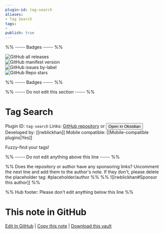 ```yaml
---
plugin-id: tag-search
aliases:
- Tag Search
tags: 
- 
publish: true
---
```


%% ----- Badges ----- %%

![GitHub all releases](https://img.shields.io/github/downloads/rwblickhan/obsidian-tag-search/total?color=573E7A&logo=github&style=for-the-badge)   
![GitHub manifest version](https://img.shields.io/github/manifest-json/v/rwblickhan/obsidian-tag-search?color=573E7A&logo=github&style=for-the-badge)   
![GitHub issues by-label](https://img.shields.io/github/issues/rwblickhan/obsidian-tag-search/help%20wanted?color=573E7A&logo=github&style=for-the-badge)   
![GitHub Repo stars](https://img.shields.io/github/stars/rwblickhan/obsidian-tag-search?color=573E7A&logo=github&style=for-the-badge)

%% ----- Badges ----- %%

%% ----- Do not edit this section ----- %%

# Tag Search

Plugin ID: `tag-search`
Links: [GitHub repository](https://github.com/rwblickhan/obsidian-tag-search) or [<button id=HH>Open in Obsidian</button>](obsidian://show-plugin?id=tag-search)
Developed by: [[rwblickhan]]
Mobile compatible: [[Mobile-compatible plugins|Yes]]

Fuzzy-find your tags!

%% ----- Do not edit anything above this line ----- %% 

%% Does the repository or author have any sponsoring links? Uncomment the next line and add them to the author's note. If they don't, please delete the placeholder tag: #placeholder/author %%
%% ![[rwblickhan#Sponsor this author]] %%

%% Hub footer: Please don't edit anything below this line %%

# This note in GitHub

<span class="git-footer">[Edit In GitHub](https://github.dev/obsidian-community/obsidian-hub/blob/main/02%20-%20Community%20Expansions/02.05%20All%20Community%20Expansions/Plugins/tag-search.md "git-hub-edit-note") | [Copy this note](https://raw.githubusercontent.com/obsidian-community/obsidian-hub/main/02%20-%20Community%20Expansions/02.05%20All%20Community%20Expansions/Plugins/tag-search.md "git-hub-copy-note") | [Download this vault](https://github.com/obsidian-community/obsidian-hub/archive/refs/heads/main.zip "git-hub-download-vault") </span>
